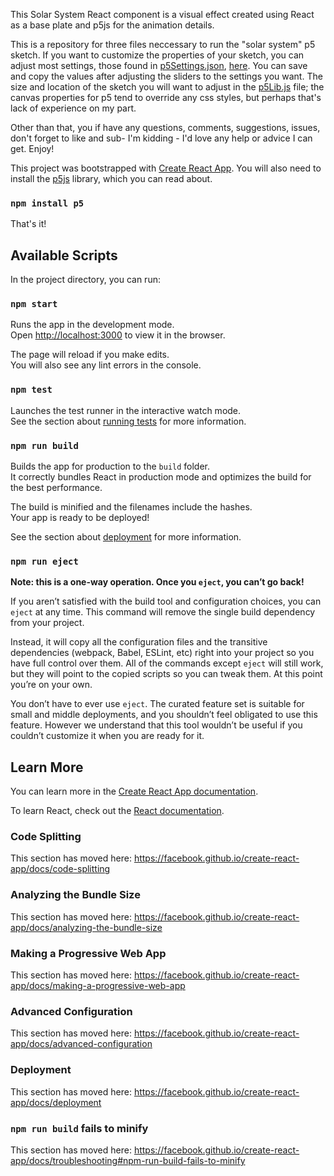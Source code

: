 This Solar System React component is a visual effect created using React as a base plate and p5js for the animation details.

This is a repository for three files neccessary to run the "solar system" p5 sketch. If you want to customize the properties of your sketch, you can adjust most settings, those found in [p5Settings.json](https://github.com/Wake1st/React-SolarSystem/blob/master/src/p5/p5Settings.json), [here](https://joelwakefield.com/SolarSystem). You can save and copy the values after adjusting the sliders to the settings you want. The size and location of the sketch you will want to adjust in the [p5Lib.js](https://github.com/Wake1st/React-SolarSystem/blob/master/src/p5/p5Lib.js) file; the canvas properties for p5 tend to override any css styles, but perhaps that's lack of experience on my part.

Other than that, you if have any questions, comments, suggestions, issues, don't forget to like and sub- I'm kidding - I'd love any help or advice I can get. Enjoy!



This project was bootstrapped with [Create React App](https://github.com/facebook/create-react-app).
You will also need to install the [p5js](https://p5js.org/) library, which you can read about.

### `npm install p5`

That's it!

## Available Scripts

In the project directory, you can run:

### `npm start`

Runs the app in the development mode.<br />
Open [http://localhost:3000](http://localhost:3000) to view it in the browser.

The page will reload if you make edits.<br />
You will also see any lint errors in the console.

### `npm test`

Launches the test runner in the interactive watch mode.<br />
See the section about [running tests](https://facebook.github.io/create-react-app/docs/running-tests) for more information.

### `npm run build`

Builds the app for production to the `build` folder.<br />
It correctly bundles React in production mode and optimizes the build for the best performance.

The build is minified and the filenames include the hashes.<br />
Your app is ready to be deployed!

See the section about [deployment](https://facebook.github.io/create-react-app/docs/deployment) for more information.

### `npm run eject`

**Note: this is a one-way operation. Once you `eject`, you can’t go back!**

If you aren’t satisfied with the build tool and configuration choices, you can `eject` at any time. This command will remove the single build dependency from your project.

Instead, it will copy all the configuration files and the transitive dependencies (webpack, Babel, ESLint, etc) right into your project so you have full control over them. All of the commands except `eject` will still work, but they will point to the copied scripts so you can tweak them. At this point you’re on your own.

You don’t have to ever use `eject`. The curated feature set is suitable for small and middle deployments, and you shouldn’t feel obligated to use this feature. However we understand that this tool wouldn’t be useful if you couldn’t customize it when you are ready for it.

## Learn More

You can learn more in the [Create React App documentation](https://facebook.github.io/create-react-app/docs/getting-started).

To learn React, check out the [React documentation](https://reactjs.org/).

### Code Splitting

This section has moved here: https://facebook.github.io/create-react-app/docs/code-splitting

### Analyzing the Bundle Size

This section has moved here: https://facebook.github.io/create-react-app/docs/analyzing-the-bundle-size

### Making a Progressive Web App

This section has moved here: https://facebook.github.io/create-react-app/docs/making-a-progressive-web-app

### Advanced Configuration

This section has moved here: https://facebook.github.io/create-react-app/docs/advanced-configuration

### Deployment

This section has moved here: https://facebook.github.io/create-react-app/docs/deployment

### `npm run build` fails to minify

This section has moved here: https://facebook.github.io/create-react-app/docs/troubleshooting#npm-run-build-fails-to-minify
